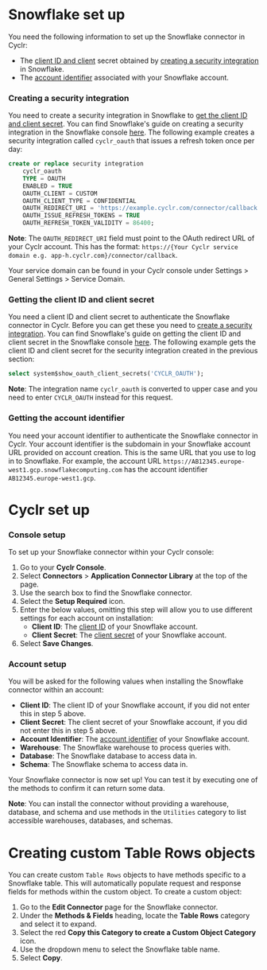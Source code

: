 
<a name="snowflake-set-up"></a>

# Snowflake set up

You need the following information to set up the Snowflake connector in Cyclr:

-   The [client ID and client](#getting-the-client-id-and-client-secret) secret obtained by [creating a security integration](#creating-a-secutiry-integration) in Snowflake.
-   The [account identifier](#getting-the-account-identifier) associated with your Snowflake account.

<a name="creating-a-secutiry-integration"></a>

### Creating a security integration

You need to create a security integration in Snowflake to [get the client ID and client secret](#getting-the-client-id-and-client-secret). You can find Snowflake's guide on creating a security integration in the Snowflake console [here](https://docs.snowflake.com/en/sql-reference/sql/create-security-integration.html#snowflake-oauth). The following example creates a security integration called `cyclr_oauth` that issues a refresh token once per day:

```sql
create or replace security integration
    cyclr_oauth
    TYPE = OAUTH
    ENABLED = TRUE
    OAUTH_CLIENT = CUSTOM
    OAUTH_CLIENT_TYPE = CONFIDENTIAL
    OAUTH_REDIRECT_URI = 'https://example.cyclr.com/connector/callback'
    OAUTH_ISSUE_REFRESH_TOKENS = TRUE
    OAUTH_REFRESH_TOKEN_VALIDITY = 86400;
```

**Note**: The `OAUTH_REDIRECT_URI` field must point to the OAuth redirect URL of your Cyclr account. This has the format: `https://{Your Cyclr service domain e.g. app-h.cyclr.com}/connector/callback`.

Your service domain can be found in your Cyclr console under Settings > General Settings > Service Domain.

<a name="getting-the-client-id-and-client-secret"></a>

### Getting the client ID and client secret

You need a client ID and client secret to authenticate the Snowflake connector in Cyclr. Before you can get these you need to [create a security integration](#creating-a-secutiry-integration). You can find Snowflake's guide on getting the client ID and client secret in the Snowflake console [here](https://docs.snowflake.com/en/sql-reference/functions/system_show_oauth_client_secrets.html). The following example gets the client ID and client secret for the security integration created in the previous section:

```sql
select system$show_oauth_client_secrets('CYCLR_OAUTH');
```

**Note**: The integration name `cyclr_oauth` is converted to upper case and you need to enter `CYCLR_OAUTH` instead for this request.

<a name="getting-the-account-identifier"></a>

### Getting the account identifier

You need your account identifier to authenticate the Snowflake connector in Cyclr. Your account identifier is the subdomain in your Snowflake account URL provided on account creation. This is the same URL that you use to log in to Snowflake. For example, the account URL `https://AB12345.europe-west1.gcp.snowflakecomputing.com` has the account identifier `AB12345.europe-west1.gcp`.

<a name="cyclr-set-up"></a>

# Cyclr set up

<a name="console-setup"></a>

### Console setup

To set up your Snowflake connector within your Cyclr console:

1. Go to your **Cyclr Console**.
2. Select **Connectors** > **Application Connector Library** at the top of the page.
3. Use the search box to find the Snowflake connector.
4. Select the **Setup Required** icon.
5. Enter the below values, omitting this step will allow you to use different settings for each account on installation:
    - **Client ID**: The [client ID](#getting-the-client-id-and-client-secret) of your Snowflake account.
    - **Client Secret**: The [client secret](#getting-the-client-id-and-client-secret) of your Snowflake account.
6. Select **Save Changes**.

<a name="account-setup"></a>

### Account setup

You will be asked for the following values when installing the Snowflake connector within an account:

-   **Client ID**: The client ID of your Snowflake account, if you did not enter this in step 5 above.
-   **Client Secret**: The client secret of your Snowflake account, if you did not enter this in step 5 above.
-   **Account Identifier**: The [account identifier](#getting-the-account-identifier) of your Snowflake account.
-   **Warehouse**: The Snowflake warehouse to process queries with.
-   **Database**: The Snowflake database to access data in.
-   **Schema**: The Snowflake schema to access data in.

Your Snowflake connector is now set up! You can test it by executing one of the methods to confirm it can return some data.

**Note**: You can install the connector without providing a warehouse, database, and schema and use methods in the `Utilities` category to list accessible warehouses, databases, and schemas.

<a name="creating-custom-table-rows-objects"></a>

# Creating custom Table Rows objects

You can create custom `Table Rows` objects to have methods specific to a Snowflake table. This will automatically populate request and response fields for methods within the custom object. To create a custom object:

1. Go to the **Edit Connector** page for the Snowflake connector.
2. Under the **Methods & Fields** heading, locate the **Table Rows** category and select it to expand.
3. Select the red **Copy this Category to create a Custom Object Category** icon.
4. Use the dropdown menu to select the Snowflake table name.
5. Select **Copy**.

